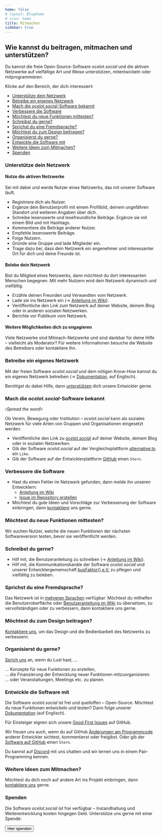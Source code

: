 ```yaml
---
home: false
# layout: BlogHome
# icon: home
title: Mitmachen
sidebar: true
---
```


## Wie kannst du beitragen, mitmachen und unterstützen?

Du kannst die freie Open-Source-Software *ocelot.social* und die aktiven Netzwerke auf vielfältige Art und Weise unterstützen, mitentwickeln oder mitprogrammieren.

Klicke auf den Bereich, der dich interessiert:

- [Unterstütze dein Netzwerk](#unterstutze-dein-netzwerk)
- [Betreibe ein eigenes Netzwerk](#betreibe-ein-eigenes-netzwerk)
- [Mach die *ocelot.social*-Software bekannt](#mach-die-ocelot-social-software-bekannt)
- [Verbessere die Software](#verbessere-die-software)
- [Möchtest du neue Funktionen mittesten?](#mochtest-du-neue-funktionen-mittesten)
- [Schreibst du gerne?](#schreibst-du-gerne)
- [Sprichst du eine Fremdsprache?](#sprichst-du-eine-fremdsprache)
- [Möchtest du zum Design beitragen?](#mochtest-du-zum-design-beitragen)
- [Organisierst du gerne?](#organisierst-du-gerne)
- [Entwickle die Software mit](#entwickle-die-software-mit)
- [Weitere Ideen zum Mitmachen?](#weitere-ideen-zum-mitmachen)
- [Spenden](#spenden)

### Unterstütze dein Netzwerk

#### Nutze die aktiven Netzwerke

Sei mit dabei und werde Nutzer eines Netzwerks, das mit unserer Software läuft.

- Registriere dich als Nutzer.
- Ergänze dein Benutzerprofil mit einem Profilbild, deinem ungefähren Standort und weiteren Angaben über dich.
- Schreibe lesenswerte und lesefreundliche Beiträge. Ergänze sie mit einem Bild und mit Hashtags.
- Kommentiere die Beiträge anderer Nutzer.
- Empfehle lesenswerte Beiträge.
- Folge Nutzern.
- Gründe eine Gruppe und lade Mitglieder ein.
- Trage dazu bei, dass dein Netzwerk ein angenehmer und interessanter Ort für dich und deine Freunde ist.

#### Belebe dein Netzwerk

Bist du Mitglied eines Netzwerks, dann möchtest du dort interessanten Menschen begegnen.
Mit mehr Nutzern wird dein Netzwerk dynamisch und vielfältig.

- Erzähle deinen Freunden und Verwandten vom Netzwerk.
- Lade sie ins Netzwerk ein (→ [Anleitung im Wiki](https://github.com/Ocelot-Social-Community/Ocelot-Social/wiki/de:Invitations)).
- Veröffentliche den Link zum Netzwerk auf deiner Website, deinem Blog oder in anderen sozialen Netzwerken.
- Berichte vor Publikum vom Netzwerk.

#### Weitere Möglichkeiten dich zu engagieren

Viele Netzwerke sind Mitmach-Netzwerke und sind dankbar für deine Hilfe – vielleicht als Moderator?
Für weitere Informationen besuche die Website des Betreibers oder kontaktiere ihn.

### Betreibe ein eigenes Netzwerk

Mit der freien Software *ocelot.social* und dem nötigen Know-How kannst du ein eigenes Netzwerk betreiben (→ [Dokumentation](https://docs.ocelot.social/deployment/), auf Englisch).

Benötigst du dabei Hilfe, dann [unterstützen](/de/contact/) dich unsere Entwickler gerne.

### Mach die *ocelot.social*-Software bekannt

<!-- markdownlint-disable-next-line no-emphasis-as-heading -->
*›Spread the word!‹*

Ob Verein, Bewegung oder Institution – *ocelot.social* kann als soziales Netzwerk für viele Arten von Gruppen und Organisationen eingesetzt werden.

- Veröffentliche den Link zu [*ocelot.social*](https://ocelot.social) auf deiner Website, deinem Blog oder in sozialen Netzwerken.
- Gib der Software *ocelot.social* auf der Vergleichsplattform [alternative.to](https://alternativeto.net/software/ocelot-social/about/) ein `Like`.
- Gib der Software auf der Entwicklerplattform [GitHub](https://github.com/Ocelot-Social-Community/Ocelot-Social) einen `Stern`.

### Verbessere die Software

- Hast du einen Fehler im Netzwerk gefunden, dann melde ihn unseren Entwicklern:
  - [Anleitung im Wiki](https://github.com/Ocelot-Social-Community/Ocelot-Social/wiki/de:FAQ#wie-kann-ich-einen-fehler-des-netzwerks-melden)
  - [Issue im Repository erstellen](https://github.com/Ocelot-Social-Community/Ocelot-Social/issues/new/choose)
- Möchtest du gute Ideen und Vorschläge zur Verbesserung der Software einbringen, dann [kontaktiere](/de/contact/) uns gerne.

### Möchtest du neue Funktionen mittesten?

Wir suchen Nutzer, welche die neuen Funktionen der nächsten Softwareversion testen, bevor sie veröffentlicht werden.

### Schreibst du gerne?

- Hilf mit, die Benutzeranleitung zu schreiben (→ [Anleitung im Wiki](https://github.com/Ocelot-Social-Community/Ocelot-Social/wiki/de:Wiki:Editor's-Guide)).
- Hilf mit, die Kommunikationskanäle der Software *ocelot.social* und unserer Entwicklergemeinschaft [busFaktor() e.V.](https://busfaktor.org/de/) zu pflegen und vielfältig zu beleben.

### Sprichst du eine Fremdsprache?

Das Netzwerk ist in [mehreren Sprachen](/de/features/#sprachen) verfügbar.
Möchtest du mithelfen die Benutzeroberfläche oder [Benutzeranleitung im Wiki](https://github.com/Ocelot-Social-Community/Ocelot-Social/wiki/de:Wiki:Editor's-Guide) zu übersetzen, zu vervollständigen oder zu verbessern, dann kontaktiere uns gerne.

### Möchtest du zum Design beitragen?

[Kontaktiere uns](/de/contact/), um das Design und die Bedienbarkeit des Netzwerks zu verbessern.

### Organisierst du gerne?

[Sprich uns](/de/contact/) an, wenn du Lust hast, …

… Konzepte für neue Funktionen zu erstellen,  
… die Finanzierung der Entwicklung neuer Funktionen mitzuorganisieren  
… oder Veranstaltungen, Meetings etc. zu planen.

### Entwickle die Software mit

Die Software *ocelot.social* ist frei und quelloffen – Open-Source.
Möchtest du neue Funktionen entwickeln und testen? Dann folge unserer [Dokumentation](https://docs.ocelot.social/CONTRIBUTING.html) (auf Englisch).

Für Einsteiger eignen sich unsere [Good First Issues](https://github.com/Ocelot-Social-Community/Ocelot-Social/labels/good%20first%20issue) auf GitHub.

Wir freuen uns auch, wenn du auf GitHub [Änderungen am Programmcode](https://github.com/Ocelot-Social-Community/Ocelot-Social/pulls) anderer Entwickler sichtest, kommentierst oder freigibst.
Oder gib der [Software auf GitHub](https://github.com/Ocelot-Social-Community/Ocelot-Social) einen `Stern`.

Du kannst auf [Discord](https://discord.gg/AJSX9DCSUA) mit uns chatten und wir lernen uns in einem Pair-Programming kennen.

### Weitere Ideen zum Mitmachen?

Möchtest du dich noch auf andere Art ins Projekt einbringen, dann [kontaktiere uns](/de/contact/) gerne.

### Spenden

Die Software *ocelot.social* ist frei verfügbar – Instandhaltung und Weiterentwicklung kosten hingegen Geld.
Unterstütze uns gerne mit einer Spende:

<!-- markdownlint-disable MD033 -->
<a href="/de/donate/">
  <Button class="donate-button">
    Hier spenden
  </Button>
</a>
<!-- markdownlint-enable MD033 -->
